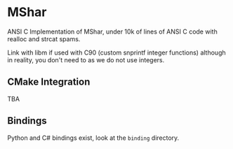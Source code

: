 # MShar

ANSI C Implementation of MShar, under 10k of lines of ANSI C code with realloc and strcat spams.

Link with libm if used with C90 (custom snprintf integer functions) although in reality, you don't need to as we do not use integers.

## CMake Integration

TBA

## Bindings

Python and C# bindings exist, look at the `binding` directory.